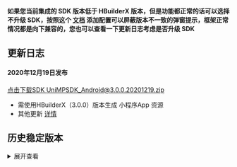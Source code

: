 **如果您当前集成的 SDK 版本低于 HBuilderX 版本，但是功能都正常的话可以选择不升级 SDK，按照这个 [文档](https://ask.dcloud.net.cn/article/35627) 添加配置可以屏蔽版本不一致的弹窗提示，框架正常情况都是向下兼容的，您也可以查看一下更新日志考虑是否升级 SDK**

## 更新日志
#### 2020年12月19日发布
[点击下载SDK UniMPSDK_Android@3.0.0.20201219.zip](http://download.dcloud.net.cn/unimpsdk/UniMPSDK_Android@3.0.0.20201219.zip)
+ 需使用HBuilderX（3.0.0）版本生成 小程序App 资源
+ 其他更新 [详情](https://download1.dcloud.net.cn/hbuilderx/changelog/3.0.0.20201219-alpha.html)


## 历史稳定版本
<details>
<summary>展开查看</summary>

百度网盘链接: [https://pan.baidu.com/s/1Gb19IMm2ihRA0u4MNzCT4Q](https://pan.baidu.com/s/1Gb19IMm2ihRA0u4MNzCT4Q) 提取码: hnug
